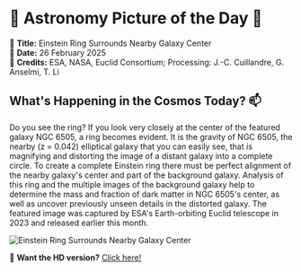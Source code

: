 # 🌌 **Astronomy Picture of the Day** 🌌

🔭 **Title:** Einstein Ring Surrounds Nearby Galaxy Center  
📅 **Date:** 26 February 2025  
📸 **Credits:** 
ESA, 
NASA, 
Euclid Consortium;
Processing: 
J.-C. Cuillandre, 
G. Anselmi, T. Li
  

## **What's Happening in the Cosmos Today?** 📫

Do you see the ring?  If you look very closely at the center of the featured galaxy NGC 6505, a ring becomes evident. It is the gravity of NGC 6505, the nearby (z = 0.042) elliptical galaxy that you can easily see, that is magnifying and distorting the image of a distant galaxy into a complete circle. To create a complete Einstein ring there must be perfect alignment of the nearby galaxy's center and part of the background galaxy. Analysis of this ring and the multiple images of the background galaxy help to determine the mass and fraction of dark matter in NGC 6505's center, as well as uncover previously unseen details in the distorted galaxy.  The featured image was captured by ESA's Earth-orbiting Euclid telescope in 2023 and released earlier this month.


![Einstein Ring Surrounds Nearby Galaxy Center](https://apod.nasa.gov/apod/image/2502/ClusterRing_Euclid_960.jpg)

🌠 **Want the HD version?** [Click here!](https://apod.nasa.gov/apod/image/2502/ClusterRing_Euclid_2665.jpg)
